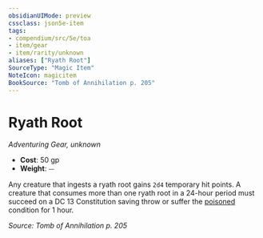 ```yaml
---
obsidianUIMode: preview
cssclass: json5e-item
tags:
- compendium/src/5e/toa
- item/gear
- item/rarity/unknown
aliases: ["Ryath Root"]
SourceType: "Magic Item"
NoteIcon: magicitem
BookSource: "Tomb of Annihilation p. 205"
---
```

# Ryath Root
*Adventuring Gear, unknown*  

- **Cost**: 50 gp
- **Weight**: ⏤

Any creature that ingests a ryath root gains `2d4` temporary hit points. A creature that consumes more than one ryath root in a 24-hour period must succeed on a DC 13 Constitution saving throw or suffer the [poisoned](/2-Mechanics/CLI/rules/conditions.md#poisoned) condition for 1 hour.

*Source: Tomb of Annihilation p. 205*